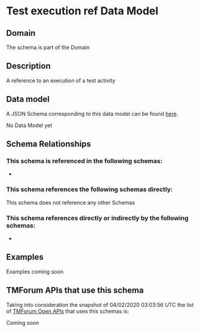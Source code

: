 # Test execution ref Data Model

## Domain

The  schema is part of the  Domain

## Description

A reference to an execution of a test activity

## Data model

A JSON Schema corresponding to this data model can be found
[here](https://github.com/tmforum-rand/schemas/blob/candidates/Common/TestExecutionRef.schema.json).

No Data Model yet

## Schema Relationships

### This schema is referenced in the following schemas:

-

### This schema references the following schemas directly:

This schema does not reference any other Schemas

### This schema references directly or indirectly by the following schemas:

-



## Examples

Examples coming soon

## TMForum APIs that use this schema

Taking into consideration the snapshot of 04/02/2020 03:03:56 UTC the list of [TMForum Open APIs](https://www.tmforum.org/open-apis/) that uses this schemas is:

Coming soon